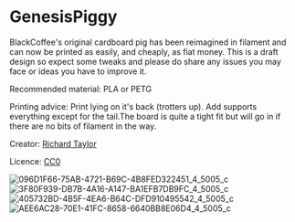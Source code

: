 # GenesisPiggy

BlackCoffee's original cardboard pig has been reimagined in filament and can now be printed as easily, and cheaply, as fiat money. This is a draft design so expect some tweaks and please do share any issues you may face or ideas you have to improve it.

Recommended material: PLA or PETG

Printing advice: Print lying on it's back (trotters up). Add supports everything except for the tail.The board is quite a tight fit but will go in if there are no bits of filament in the way.

Creator: [Richard Taylor](https://njump.me/npub1dwekunm9w9agazkwcq88ymxmj0j3qgxcu4mwfqnjqvyusa9cuxrs0wsqel)

Licence: [CC0](https://creativecommons.org/publicdomain/zero/1.0/)

![096D1F66-75AB-4721-B69C-4B8FED322451_4_5005_c](https://github.com/LightningPiggy/cases/assets/115934595/cd32b158-bd7f-4ef6-ae64-35dc0352040e)
![3F80F939-DB7B-4A16-A147-BA1EFB7DB9FC_4_5005_c](https://github.com/LightningPiggy/cases/assets/115934595/8f939431-bd5b-43ca-ad09-fadd6edae5a0)
![405732BD-4B5F-4EA6-B64C-DFD910495542_4_5005_c](https://github.com/LightningPiggy/cases/assets/115934595/09f1d23f-b63a-4429-8d6f-ba13d2868ada)
![AEE6AC28-70E1-41FC-8658-6640BB8E06D4_4_5005_c](https://github.com/LightningPiggy/cases/assets/115934595/b8e7fd5f-fabc-489d-a876-fd4c8eb44b28)
